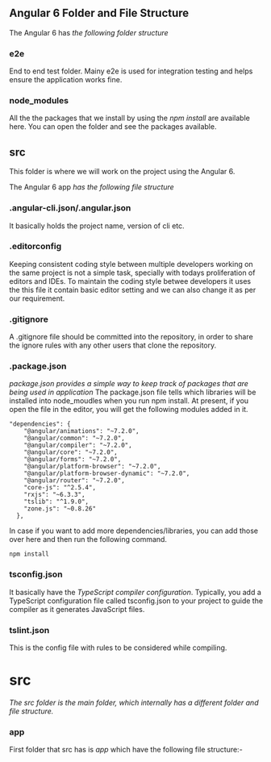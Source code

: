 ## Angular 6 Folder and File Structure
The Angular 6 has *the following folder structure*
### e2e
End to end test folder. Mainy e2e is used for integration testing and helps ensure the application works fine.
### node_modules
All the the packages that we install by using the *npm install* are available here. You can open the folder and see the packages available.
## src
This folder is where we will work on the project using the Angular 6.

The Angular 6 app *has the following file structure*
### .angular-cli.json/.angular.json
It basically holds the project name, version of cli etc.
### .editorconfig
Keeping consistent coding style between multiple developers working on the same project is not a simple task, specially with todays proliferation of editors and IDEs.
To maintain the coding style betwee developers it uses the this file it contain basic editor setting and we can also change it as per our requirement.
### .gitignore
A .gitignore file should be committed into the repository, in order to share the ignore rules with any other users that clone the repository.
### .package.json
*package.json provides a simple way to keep track of packages that are being used in application*
The package.json file tells which libraries will be installed into node_moudles when you run npm install.
At present, if you open the file in the editor, you will get the following modules added in it.
```
"dependencies": {
    "@angular/animations": "~7.2.0",
    "@angular/common": "~7.2.0",
    "@angular/compiler": "~7.2.0",
    "@angular/core": "~7.2.0",
    "@angular/forms": "~7.2.0",
    "@angular/platform-browser": "~7.2.0",
    "@angular/platform-browser-dynamic": "~7.2.0",
    "@angular/router": "~7.2.0",
    "core-js": "^2.5.4",
    "rxjs": "~6.3.3",
    "tslib": "^1.9.0",
    "zone.js": "~0.8.26"
  },
```
In case if you want to add more dependencies/libraries, you can add those over here and then run the following command.
```
npm install
```
### tsconfig.json
It basically have the *TypeScript compiler configuration*.
Typically, you add a TypeScript configuration file called tsconfig.json to your project to guide the compiler as it generates JavaScript files.
### tslint.json
This is the config file with rules to be considered while compiling.
# src
*The src folder is the main folder, which internally has a different folder and file structure.*
### app
First folder that src has is *app* which have the following file structure:-
